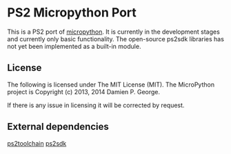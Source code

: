PS2 Micropython Port
=======================

This is a PS2 port of [micropython](https://github.com/micropython/micropython).
It is currently in the development stages and currently only basic functionality.
The open-source ps2sdk libraries has not yet been implemented as a built-in
module.

License
---------

The following is licensed under The MIT License (MIT).
The MicroPython project is Copyright (c) 2013, 2014 Damien P. George.

If there is any issue in licensing it will be corrected by request.

External dependencies
---------------------

[ps2toolchain](https://github.com/ps2dev/ps2toolchain)
[ps2sdk](https://github.com/ps2dev/ps2sdk)